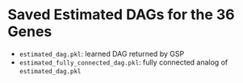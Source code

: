# Saved Estimated DAGs for the 36 Genes
- `estimated_dag.pkl`: learned DAG returned by GSP
- `estimated_fully_connected_dag.pkl`: fully connected analog of `estimated_dag.pkl`

